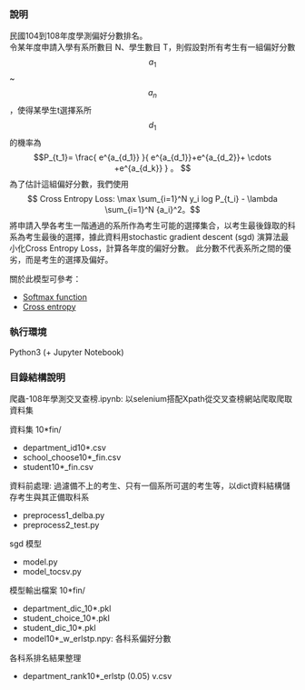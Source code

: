 ### 說明
民國104到108年度學測偏好分數排名。<br>
令某年度申請入學有系所數目 N、學生數目 T，則假設對所有考生有一組偏好分數$$a_1$$~ $$a_n$$，使得某學生t選擇系所$$d_1$$的機率為$$P_{t_1}= \frac{ e^{a_{d_1}} }{ e^{a_{d_1}}+e^{a_{d_2}}+ \cdots +e^{a_{d_k}} } 。 $$
		為了估計這組偏好分數，我們使用 $$ Cross Entropy Loss: \max \sum_{i=1}^N y_i log P_{t_i} - \lambda \sum_{i=1}^N {a_i}^2。$$
將申請入學各考生一階通過的系所作為考生可能的選擇集合，以考生最後錄取的科系為考生最後的選擇，據此資料用stochastic gradient descent (sgd) 演算法最小化Cross Entropy Loss，計算各年度的偏好分數。
此分數不代表系所之間的優劣，而是考生的選擇及偏好。
		<p>關於此模型可參考：</p>
		<ul>
			<li>
				<a href="https://en.wikipedia.org/wiki/Softmax_function">Softmax function</a>
			</li>
			<li>
				<a  href="https://en.wikipedia.org/wiki/Cross_entropy">Cross entropy</a>
			</li>
		</ul>

### 執行環境
Python3 (+ Jupyter Notebook)

### 目錄結構說明
爬蟲-108年學測交叉查榜.ipynb: 以selenium搭配Xpath從交叉查榜網站爬取爬取資料集
             
資料集
10\*fin/
* department_id10\*.csv
* school_choose10\*_fin.csv
* student10\*_fin.csv

資料前處理: 過濾備不上的考生、只有一個系所可選的考生等，以dict資料結構儲存考生與其正備取科系
* preprocess1_delba.py
* preprocess2_test.py

sgd 模型
* model.py
* model_tocsv.py

模型輸出檔案
10\*fin/
* department_dic_10\*.pkl
* student_choice_10\*.pkl
* student_dic_10\*.pkl
* model10\*_w_erlstp.npy: 各科系偏好分數

各科系排名結果整理
* department_rank10\*_erlstp (0.05) v.csv